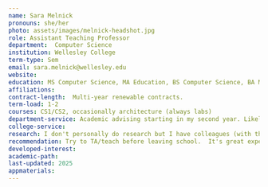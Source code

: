 ```yaml
---
name: Sara Melnick
pronouns: she/her
photo: assets/images/melnick-headshot.jpg
role: Assistant Teaching Professor
department:  Computer Science
institution: Wellesley College
term-type: Sem
email: sara.melnick@wellesley.edu
website: 
education: MS Computer Science, MA Education, BS Computer Science, BA Mathematics
affiliations:
contract-length:  Multi-year renewable contracts.
term-load: 1-2
courses: CS1/CS2, occasionally architecture (always labs)
department-service: Academic advising starting in my second year. Likely more to come as I become more experienced.
college-service: 
research: I don't personally do research but I have colleagues (with the same title) who supervise undergraduate research over the summer, during the year, and for senior theses.
recommendation: Try to TA/teach before leaving school.  It's great experience and helpful to have on your resume/CV.
developed-interest:
academic-path:
last-updated: 2025
appmaterials: 
---
```

